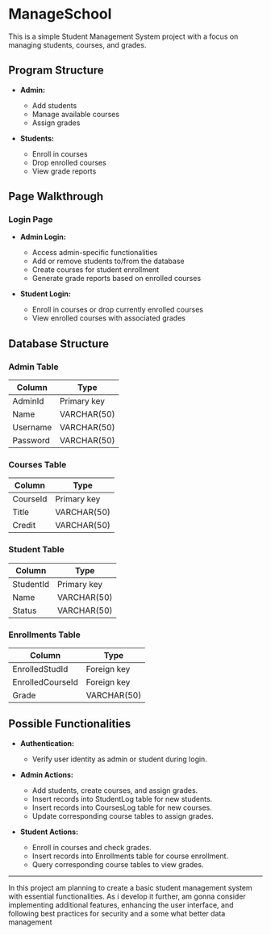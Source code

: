 # ManageSchool

This is a simple Student Management System project with a focus on managing students, courses, and grades.

## Program Structure

-   **Admin:**

    -   Add students
    -   Manage available courses
    -   Assign grades

-   **Students:**
    -   Enroll in courses
    -   Drop enrolled courses
    -   View grade reports

## Page Walkthrough

### Login Page

-   **Admin Login:**

    -   Access admin-specific functionalities
    -   Add or remove students to/from the database
    -   Create courses for student enrollment
    -   Generate grade reports based on enrolled courses

-   **Student Login:**
    -   Enroll in courses or drop currently enrolled courses
    -   View enrolled courses with associated grades

## Database Structure

### Admin Table

| Column   | Type        |
| -------- | ----------- |
| AdminId  | Primary key |
| Name     | VARCHAR(50) |
| Username | VARCHAR(50) |
| Password | VARCHAR(50) |

### Courses Table

| Column   | Type        |
| -------- | ----------- |
| CourseId | Primary key |
| Title    | VARCHAR(50) |
| Credit   | VARCHAR(50) |

### Student Table

| Column    | Type        |
| --------- | ----------- |
| StudentId | Primary key |
| Name      | VARCHAR(50) |
| Status    | VARCHAR(50) |

### Enrollments Table

| Column           | Type        |
| ---------------- | ----------- |
| EnrolledStudId   | Foreign key |
| EnrolledCourseId | Foreign key |
| Grade            | VARCHAR(50) |

## Possible Functionalities

-   **Authentication:**

    -   Verify user identity as admin or student during login.

-   **Admin Actions:**

    -   Add students, create courses, and assign grades.
    -   Insert records into StudentLog table for new students.
    -   Insert records into CoursesLog table for new courses.
    -   Update corresponding course tables to assign grades.

-   **Student Actions:**
    -   Enroll in courses and check grades.
    -   Insert records into Enrollments table for course enrollment.
    -   Query corresponding course tables to view grades.

---

In this project am planning to create a basic student management system with essential functionalities. As i develop it further, am gonna consider implementing additional features, enhancing the user interface, and following best practices for security and a some what better data management
